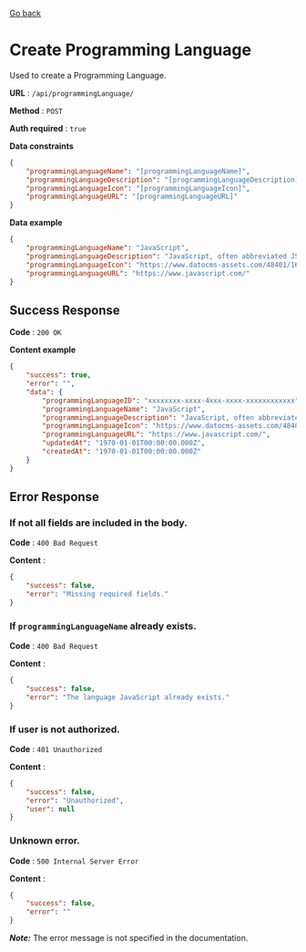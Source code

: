[Go back](../README.md)

# Create Programming Language

Used to create a Programming Language.

**URL** : `/api/programmingLanguage/`

**Method** : `POST`

**Auth required** : `true`

**Data constraints**

```json
{
	"programmingLanguageName": "[programmingLanguageName]",
	"programmingLanguageDescription": "[programmingLanguageDescription]",
	"programmingLanguageIcon": "[programmingLanguageIcon]",
	"programmingLanguageURL": "[programmingLanguageURL]"
}
```

**Data example**

```json
{
	"programmingLanguageName": "JavaScript",
	"programmingLanguageDescription": "JavaScript, often abbreviated JS, is a programming language that is one of the core technologies of the World Wide Web, alongside HTML and CSS.",
	"programmingLanguageIcon": "https://www.datocms-assets.com/48401/1637694888-javascript-logo.svg",
	"programmingLanguageURL": "https://www.javascript.com/"
}
```

## Success Response

**Code** : `200 OK`

**Content example**

```json
{
	"success": true,
	"error": "",
	"data": {
		"programmingLanguageID": "xxxxxxxx-xxxx-4xxx-xxxx-xxxxxxxxxxxx",
		"programmingLanguageName": "JavaScript",
		"programmingLanguageDescription": "JavaScript, often abbreviated JS, is a programming language that is one of the core technologies of the World Wide Web, alongside HTML and CSS.",
		"programmingLanguageIcon": "https://www.datocms-assets.com/48401/1637694888-javascript-logo.svg",
		"programmingLanguageURL": "https://www.javascript.com/",
		"updatedAt": "1970-01-01T00:00:00.000Z",
		"createdAt": "1970-01-01T00:00:00.000Z"
	}
}
```

## Error Response

### If not all fields are included in the body.

**Code** : `400 Bad Request`

**Content** :

```json
{
	"success": false,
	"error": "Missing required fields."
}
```

### If `programmingLanguageName` already exists.

**Code** : `400 Bad Request`

**Content** :

```json
{
	"success": false,
	"error": "The language JavaScript already exists."
}
```

### If user is not authorized.

**Code** : `401 Unauthorized`

**Content** :

```json
{
	"success": false,
	"error": "Unauthorized",
	"user": null
}
```

### Unknown error.

**Code** : `500 Internal Server Error`

**Content** :

```json
{
	"success": false,
	"error": ""
}
```

**_Note:_** The error message is not specified in the documentation.
